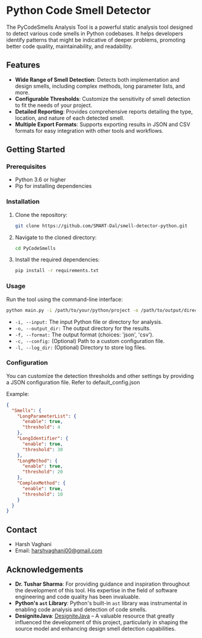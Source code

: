 
# Python Code Smell Detector

The PyCodeSmells Analysis Tool is a powerful static analysis tool designed to detect various code smells in Python codebases. It helps developers identify patterns that might be indicative of deeper problems, promoting better code quality, maintainability, and readability.

## Features

- **Wide Range of Smell Detection**: Detects both implementation and design smells, including complex methods, long parameter lists, and more.
- **Configurable Thresholds**: Customize the sensitivity of smell detection to fit the needs of your project.
- **Detailed Reporting**: Provides comprehensive reports detailing the type, location, and nature of each detected smell.
- **Multiple Export Formats**: Supports exporting results in JSON and CSV formats for easy integration with other tools and workflows.

## Getting Started

### Prerequisites

- Python 3.6 or higher
- Pip for installing dependencies

### Installation

1. Clone the repository:

    ```bash
    git clone https://github.com/SMART-Dal/smell-detector-python.git
    ```

2. Navigate to the cloned directory:
    
    ```bash
    cd PyCodeSmells
    ```

3. Install the required dependencies:

    ```bash
    pip install -r requirements.txt
    ```

### Usage

Run the tool using the command-line interface:

```bash
python main.py -i /path/to/your/python/project -o /path/to/output/directory -f json -c /path/to/your/config.json
```

- `-i, --input:` The input Python file or directory for analysis.
- `-o, --output_dir:` The output directory for the results.
- `-f, --format:` The output format (choices: 'json', 'csv').
- `-c, --config:` (Optional) Path to a custom configuration file.
- `-l, --log_dir:` (Optional) Directory to store log files.


### Configuration

You can customize the detection thresholds and other settings by providing a JSON configuration file. Refer to default_config.json 

Example:
```json
{
  "Smells": {
    "LongParameterList": {
      "enable": true,
      "threshold": 4
    },
    "LongIdentifier": {
      "enable": true,
      "threshold": 30
    },
    "LongMethod": {
      "enable": true,
      "threshold": 20
    },
    "ComplexMethod": {
      "enable": true,
      "threshold": 10
    }
  }
}
```




## Contact

- Harsh Vaghani
- Email: [harshvaghani00@gmail.com](harshvaghani00@gmail.com)

## Acknowledgements

- **Dr. Tushar Sharma**: For providing guidance and inspiration throughout the development of this tool. His expertise in the field of software engineering and code quality has been invaluable.
- **Python's `ast` Library**: Python's built-in `ast` library was instrumental in enabling code analysis and detection of code smells.
- **DesigniteJava**: [DesigniteJava](https://github.com/tushartushar/DesigniteJava) – A valuable resource that greatly influenced the development of this project, particularly in shaping the source model and enhancing design smell detection capabilities.

